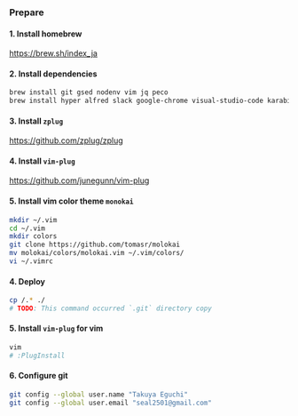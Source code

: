 ### Prepare

#### 1. Install homebrew
https://brew.sh/index_ja

#### 2. Install dependencies
```sh
brew install git gsed nodenv vim jq peco
brew install hyper alfred slack google-chrome visual-studio-code karabiner-elements figma 1password --cask
```

#### 3. Install `zplug`
https://github.com/zplug/zplug

#### 4. Install `vim-plug`
https://github.com/junegunn/vim-plug

#### 5. Install vim color theme `monokai`
```sh
mkdir ~/.vim
cd ~/.vim
mkdir colors
git clone https://github.com/tomasr/molokai
mv molokai/colors/molokai.vim ~/.vim/colors/
vi ~/.vimrc
```

#### 4. Deploy
```sh
cp /.* ./
# TODO: This command occurred `.git` directory copy
```

#### 5. Install `vim-plug` for vim
```sh
vim
# :PlugInstall
```

#### 6. Configure git
```sh
git config --global user.name "Takuya Eguchi"
git config --global user.email "seal2501@gmail.com"
```
